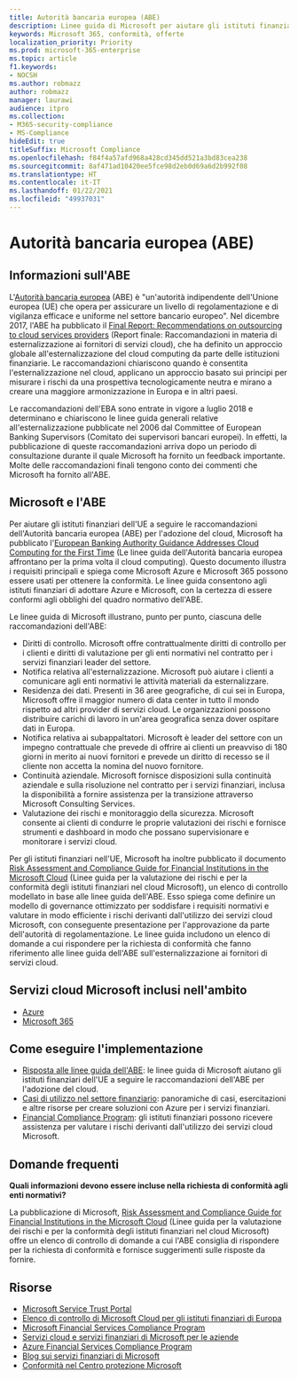 ```yaml
---
title: Autorità bancaria europea (ABE)
description: Linee guida di Microsoft per aiutare gli istituti finanziari dell'UE a seguire le raccomandazioni dell'ABE per l'adozione del cloud.
keywords: Microsoft 365, conformità, offerte
localization_priority: Priority
ms.prod: microsoft-365-enterprise
ms.topic: article
f1.keywords:
- NOCSH
ms.author: robmazz
author: robmazz
manager: laurawi
audience: itpro
ms.collection:
- M365-security-compliance
- MS-Compliance
hideEdit: true
titleSuffix: Microsoft Compliance
ms.openlocfilehash: f84f4a57afd968a428cd345dd521a3bd83cea238
ms.sourcegitcommit: 8af471ad10420ee5fce98d2eb0d69a6d2b992f08
ms.translationtype: HT
ms.contentlocale: it-IT
ms.lasthandoff: 01/22/2021
ms.locfileid: "49937031"
---
```

# <a name="european-banking-authority-eba"></a>Autorità bancaria europea (ABE)

## <a name="about-the-eba"></a>Informazioni sull'ABE

L'[Autorità bancaria europea](https://eba.europa.eu/) (ABE) è "un'autorità indipendente dell'Unione europea (UE) che opera per assicurare un livello di regolamentazione e di vigilanza efficace e uniforme nel settore bancario europeo". Nel dicembre 2017, l'ABE ha pubblicato il [Final Report: Recommendations on outsourcing to cloud services providers](https://eba.europa.eu/documents/10180/2170121/Final+draft+Recommendations+on+Cloud+Outsourcing+%28EBA-Rec-2017-03%29.pdf/5fa5cdde-3219-4e95-946d-0c0d05494362) (Report finale: Raccomandazioni in materia di esternalizzazione ai fornitori di servizi cloud), che ha definito un approccio globale all'esternalizzazione del cloud computing da parte delle istituzioni finanziarie. Le raccomandazioni chiariscono quando è consentita l'esternalizzazione nel cloud, applicano un approccio basato sui principi per misurare i rischi da una prospettiva tecnologicamente neutra e mirano a creare una maggiore armonizzazione in Europa e in altri paesi.

Le raccomandazioni dell'EBA sono entrate in vigore a luglio 2018 e determinano e chiariscono le linee guida generali relative all'esternalizzazione pubblicate nel 2006 dal Committee of European Banking Supervisors (Comitato dei supervisori bancari europei). In effetti, la pubblicazione di queste raccomandazioni arriva dopo un periodo di consultazione durante il quale Microsoft ha fornito un feedback importante. Molte delle raccomandazioni finali tengono conto dei commenti che Microsoft ha fornito all'ABE.

## <a name="microsoft-and-the-eba"></a>Microsoft e l'ABE

Per aiutare gli istituti finanziari dell'UE a seguire le raccomandazioni dell'Autorità bancaria europea (ABE) per l'adozione del cloud, Microsoft ha pubblicato l'[European Banking Authority Guidance Addresses Cloud Computing for the First Time](https://aka.ms/FinServ-Guide-EuBankAuth) (Le linee guida dell'Autorità bancaria europea affrontano per la prima volta il cloud computing). Questo documento illustra i requisiti principali e spiega come Microsoft Azure e Microsoft 365 possono essere usati per ottenere la conformità. Le linee guida consentono agli istituti finanziari di adottare Azure e Microsoft, con la certezza di essere conformi agli obblighi del quadro normativo dell'ABE.

Le linee guida di Microsoft illustrano, punto per punto, ciascuna delle raccomandazioni dell'ABE:

- Diritti di controllo. Microsoft offre contrattualmente diritti di controllo per i clienti e diritti di valutazione per gli enti normativi nel contratto per i servizi finanziari leader del settore.
- Notifica relativa all'esternalizzazione. Microsoft può aiutare i clienti a comunicare agli enti normativi le attività materiali da esternalizzare.
- Residenza dei dati. Presenti in 36 aree geografiche, di cui sei in Europa, Microsoft offre il maggior numero di data center in tutto il mondo rispetto ad altri provider di servizi cloud. Le organizzazioni possono distribuire carichi di lavoro in un'area geografica senza dover ospitare dati in Europa.
- Notifica relativa ai subappaltatori. Microsoft è leader del settore con un impegno contrattuale che prevede di offrire ai clienti un preavviso di 180 giorni in merito ai nuovi fornitori e prevede un diritto di recesso se il cliente non accetta la nomina del nuovo fornitore.
- Continuità aziendale. Microsoft fornisce disposizioni sulla continuità aziendale e sulla risoluzione nel contratto per i servizi finanziari, inclusa la disponibilità a fornire assistenza per la transizione attraverso Microsoft Consulting Services.
- Valutazione dei rischi e monitoraggio della sicurezza. Microsoft consente ai clienti di condurre le proprie valutazioni dei rischi e fornisce strumenti e dashboard in modo che possano supervisionare e monitorare i servizi cloud.

Per gli istituti finanziari nell'UE, Microsoft ha inoltre pubblicato il documento [Risk Assessment and Compliance Guide for Financial Institutions in the Microsoft Cloud](https://aka.ms/RiskGovernanceGuide) (Linee guida per la valutazione dei rischi e per la conformità degli istituti finanziari nel cloud Microsoft), un elenco di controllo modellato in base alle linee guida dell'ABE. Esso spiega come definire un modello di governance ottimizzato per soddisfare i requisiti normativi e valutare in modo efficiente i rischi derivanti dall'utilizzo dei servizi cloud Microsoft, con conseguente presentazione per l'approvazione da parte dell'autorità di regolamentazione. Le linee guida includono un elenco di domande a cui rispondere per la richiesta di conformità che fanno riferimento alle linee guida dell'ABE sull'esternalizzazione ai fornitori di servizi cloud.

## <a name="microsoft-in-scope-cloud-services"></a>Servizi cloud Microsoft inclusi nell'ambito

- [Azure](https://aka.ms/AzureCompliance)
- [Microsoft 365](https://aka.ms/o365-compliance-framework)

## <a name="how-to-implement"></a>Come eseguire l'implementazione

- [Risposta alle linee guida dell'ABE](https://aka.ms/FinServ-Guide-EuBankAuth): le linee guida di Microsoft aiutano gli istituti finanziari dell'UE a seguire le raccomandazioni dell'ABE per l'adozione del cloud.
- [Casi di utilizzo nel settore finanziario](https://docs.microsoft.com/azure/industry/financial/): panoramiche di casi, esercitazioni e altre risorse per creare soluzioni con Azure per i servizi finanziari.
- [Financial Compliance Program](https://aka.ms/FSCP-Print): gli istituti finanziari possono ricevere assistenza per valutare i rischi derivanti dall'utilizzo dei servizi cloud Microsoft.

## <a name="frequently-asked-questions"></a>Domande frequenti

**Quali informazioni devono essere incluse nella richiesta di conformità agli enti normativi?**

La pubblicazione di Microsoft, [Risk Assessment and Compliance Guide for Financial Institutions in the Microsoft Cloud](https://aka.ms/RiskGovernanceGuide) (Linee guida per la valutazione dei rischi e per la conformità degli istituti finanziari nel cloud Microsoft) offre un elenco di controllo di domande a cui l'ABE consiglia di rispondere per la richiesta di conformità e fornisce suggerimenti sulle risposte da fornire.

## <a name="resources"></a>Risorse

- [Microsoft Service Trust Portal](https://aka.ms/STP)
- [Elenco di controllo di Microsoft Cloud per gli istituti finanziari di Europa](https://query.prod.cms.rt.microsoft.com/cms/api/am/binary/RE4IPF3)
- [Microsoft Financial Services Compliance Program](https://aka.ms/FSCP-Print)
- [Servizi cloud e servizi finanziari di Microsoft per le aziende](https://www.microsoft.com/trustcenter/cloudservices/financialservices)
- [Azure Financial Services Compliance Program](https://azure.microsoft.com/resources/videos/azurecon-2015-financial-services-compliance-in-azure/)
- [Blog sui servizi finanziari di Microsoft](https://techcommunity.microsoft.com/t5/Financial-Services-Blog/bg-p/FinancialServicesBlog)
- [Conformità nel Centro protezione Microsoft](https://www.microsoft.com/trust-center/compliance/compliance-overview)
